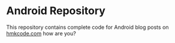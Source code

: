 Android Repository
==================


This repository contains complete code for Android blog posts on [hmkcode.com](http://hmkcode.com)
how are you?
